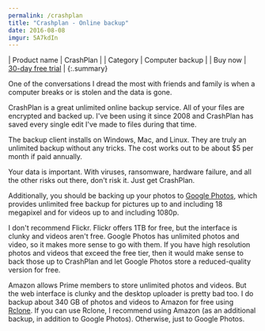 ```yaml
---
permalink: /crashplan
title: "Crashplan - Online backup"
date: 2016-08-08
imgur: 5A7kdIn
---
```


| Product name | CrashPlan                                               |
| Category     | Computer backup                                         |
| Buy now      | [30-day free trial](https://store.crashplan.com/store/) |
{:.summary}

One of the conversations I dread the most with friends and family is when a
computer breaks or is stolen and the data is gone.

CrashPlan is a great unlimited online backup service. All of your files are
encrypted and backed up. I've been using it since 2008 and CrashPlan has saved
every single edit I've made to files during that time.

The backup client installs on Windows, Mac, and Linux. They are truly an
unlimited backup without any tricks. The cost works out to be about $5 per
month if paid annually.

Your data is important. With viruses, ransomware, hardware failure, and all the
other risks out there, don't risk it. Just get CrashPlan.

Additionally, you should be backing up your photos to [Google Photos](https://photos.google.com/), 
which provides unlimited free backup for pictures up to and including 18
megapixel and for videos up to and including 1080p.

I don't recommend Flickr. Flickr offers 1TB for free, but the interface is
clunky and videos aren't free. Google Photos has unlimited photos and video, so
it makes more sense to go with them. If you have high resolution photos and
videos that exceed the free tier, then it would make sense to back those up to
CrashPlan and let Google Photos store a reduced-quality version for free.

Amazon allows Prime members to store unlimited photos and videos. But the web
interface is clunky and the desktop uploader is pretty bad too. I do backup
about 340 GB of photos and videos to Amazon for free using
[Rclone](http://rclone.org/). If you can use Rclone, I recommend using Amazon
(as an additional backup, in addition to Google Photos). Otherwise, just to
Google Photos.
